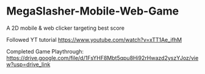 # MegaSlasher-Mobile-Web-Game
A 2D mobile &amp; web clicker targeting best score

Followed YT tutorial https://www.youtube.com/watch?v=xTT1Ae_ifhM

Completed Game Playthrough: https://drive.google.com/file/d/1FsYHF8Mbt5qpu8Hi92rHwazd2yszYJoz/view?usp=drive_link
